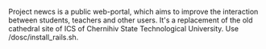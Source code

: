 Project newcs is a public web-portal, which aims to improve the interaction between students, teachers and other users. It's a replacement of the old cathedral site of ICS of Chernihiv State Technological University.
Use /dosc/install_rails.sh.
